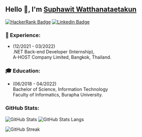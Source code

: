 ## Hello 👋, I'm [Suphawit Watthanataetakun](https://github.com/suphawit-wt)

[![HackerRank Badge](https://img.shields.io/badge/HackerRank-32c766?logo=hackerrank&logoColor=black)](https://hackerrank.com/profile/suphawit_wt)
[![Linkedin Badge](https://img.shields.io/badge/LinkedIn-0e76a8?logo=linkedin&logoColor=white)](https://linkedin.com/in/suphawit-wt)

### 💼 Experience:
- (12/2021 - 03/2022)
<br>.NET Back-end Developer (Internship),
<br>A-HOST Company Limited, Bangkok, Thailand.

### 🎓 Education:
- (06/2018 - 04/2022)
<br>Bachelor of Science, Information Technology
<br>Faculty of Informatics, Burapha University.

### GitHub Stats:
![GitHub Stats](https://github-readme-stats.vercel.app/api?username=suphawit-wt&theme=transparent&show_icons=true)
![GitHub Stats Langs](https://github-readme-stats.vercel.app/api/top-langs/?username=suphawit-wt&theme=transparent&layout=compact&langs_count=8&size_weight=0.5&count_weight=0.5&hide=html,css,scss,sass,hack,dockerfile)

![GitHub Streak](https://streak-stats.demolab.com/?user=suphawit-wt&theme=transparent)
